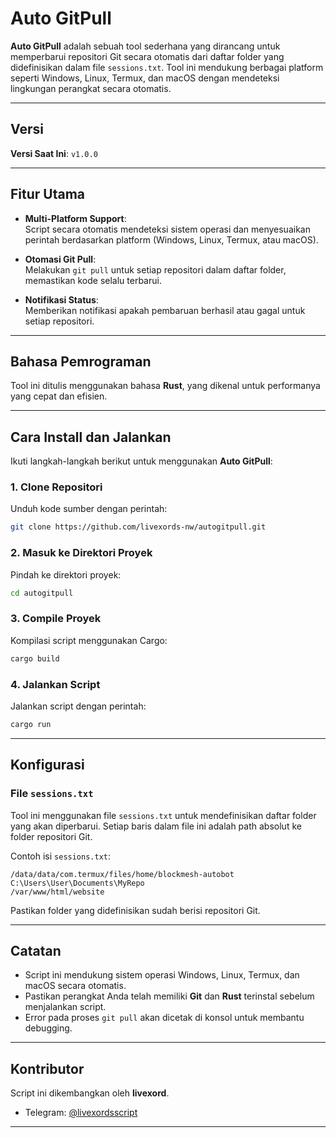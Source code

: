 # Auto GitPull
**Auto GitPull** adalah sebuah tool sederhana yang dirancang untuk memperbarui repositori Git secara otomatis dari daftar folder yang didefinisikan dalam file `sessions.txt`. Tool ini mendukung berbagai platform seperti Windows, Linux, Termux, dan macOS dengan mendeteksi lingkungan perangkat secara otomatis.

---

## Versi
**Versi Saat Ini**: `v1.0.0`

---

## Fitur Utama
- **Multi-Platform Support**:  
  Script secara otomatis mendeteksi sistem operasi dan menyesuaikan perintah berdasarkan platform (Windows, Linux, Termux, atau macOS).

- **Otomasi Git Pull**:  
  Melakukan `git pull` untuk setiap repositori dalam daftar folder, memastikan kode selalu terbarui.

- **Notifikasi Status**:  
  Memberikan notifikasi apakah pembaruan berhasil atau gagal untuk setiap repositori.

---

## Bahasa Pemrograman
Tool ini ditulis menggunakan bahasa **Rust**, yang dikenal untuk performanya yang cepat dan efisien.

---

## Cara Install dan Jalankan

Ikuti langkah-langkah berikut untuk menggunakan **Auto GitPull**:

### 1. Clone Repositori
Unduh kode sumber dengan perintah:
```bash
git clone https://github.com/livexords-nw/autogitpull.git
```

### 2. Masuk ke Direktori Proyek
Pindah ke direktori proyek:
```bash
cd autogitpull
```

### 3. Compile Proyek
Kompilasi script menggunakan Cargo:
```bash
cargo build
```

### 4. Jalankan Script
Jalankan script dengan perintah:
```bash
cargo run
```

---

## Konfigurasi
### File `sessions.txt`
Tool ini menggunakan file `sessions.txt` untuk mendefinisikan daftar folder yang akan diperbarui. Setiap baris dalam file ini adalah path absolut ke folder repositori Git.

Contoh isi `sessions.txt`:
```
/data/data/com.termux/files/home/blockmesh-autobot
C:\Users\User\Documents\MyRepo
/var/www/html/website
```

Pastikan folder yang didefinisikan sudah berisi repositori Git.

---

## Catatan
- Script ini mendukung sistem operasi Windows, Linux, Termux, dan macOS secara otomatis.
- Pastikan perangkat Anda telah memiliki **Git** dan **Rust** terinstal sebelum menjalankan script.
- Error pada proses `git pull` akan dicetak di konsol untuk membantu debugging.

---

## Kontributor
Script ini dikembangkan oleh **livexord**.  
- Telegram: [@livexordsscript](https://t.me/livexordsscript)

--- 